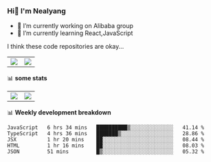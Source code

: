 ### Hi👋 I'm Nealyang

- 🔭 I’m currently working on Alibaba group
- 🌱 I’m currently learning React,JavaScript


I think these code repositories are okay...

<table>
  <tbody>
    <tr>
      <td>
        <a href="https://github.com/Nealyang/React-Express-Blog-Demo">
          <img align="center" src="https://github-readme-stats.vercel.app/api/pin/?username=Nealyang&repo=React-Express-Blog-Demo&theme=chartreuse-dark" />
        </a>
      </td>
       <td>
        <a href="https://github.com/Nealyang/PersonalBlog">
          <img align="center" src="https://github-readme-stats.vercel.app/api/pin/?username=Nealyang&repo=PersonalBlog&theme=chartreuse-dark" />
        </a>
      </td>
    </tr>
  </tbody>
</table>

📊 **some stats**


<table>
  <tbody>
    <tr>
      <td>
          <img align="center" src="https://github-readme-stats.vercel.app/api?username=Nealyang&theme=chartreuse-dark&show_icons=true" />
      </td>
       <td>
          <img align="center" src="https://github-readme-stats.vercel.app/api/top-langs/?username=Nealyang&theme=chartreuse-dark" />
      </td>
    </tr>
  </tbody>
</table>

📊 **Weekly development breakdown**

<!--START_SECTION:waka-->
```text
JavaScript   6 hrs 34 mins   ██████████▒░░░░░░░░░░░░░░   41.14 % 
TypeScript   4 hrs 36 mins   ███████▒░░░░░░░░░░░░░░░░░   28.86 % 
JSX          1 hr 20 mins    ██░░░░░░░░░░░░░░░░░░░░░░░   08.44 % 
HTML         1 hr 16 mins    ██░░░░░░░░░░░░░░░░░░░░░░░   08.03 % 
JSON         51 mins         █▒░░░░░░░░░░░░░░░░░░░░░░░   05.32 % 
```
<!--END_SECTION:waka-->
